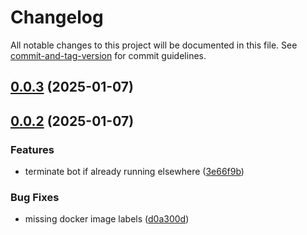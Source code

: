 # Changelog

All notable changes to this project will be documented in this file. See [commit-and-tag-version](https://github.com/absolute-version/commit-and-tag-version) for commit guidelines.

## [0.0.3](https://github.com/FjellOverflow/note-pls/compare/v0.0.2...v0.0.3) (2025-01-07)

## [0.0.2](https://github.com/FjellOverflow/note-pls/compare/v0.0.1...v0.0.2) (2025-01-07)


### Features

* terminate bot if already running elsewhere ([3e66f9b](https://github.com/FjellOverflow/note-pls/commit/3e66f9bcbd557f92bfff560f678368b5094d371c))


### Bug Fixes

* missing docker image labels ([d0a300d](https://github.com/FjellOverflow/note-pls/commit/d0a300d95289ec3ac7f4894a3158d020902f1b67))
